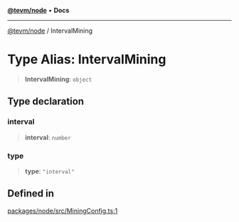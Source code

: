 [**@tevm/node**](../README.md) • **Docs**

***

[@tevm/node](../globals.md) / IntervalMining

# Type Alias: IntervalMining

> **IntervalMining**: `object`

## Type declaration

### interval

> **interval**: `number`

### type

> **type**: `"interval"`

## Defined in

[packages/node/src/MiningConfig.ts:1](https://github.com/evmts/tevm-monorepo/blob/main/packages/node/src/MiningConfig.ts#L1)
